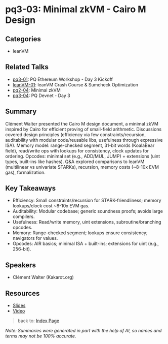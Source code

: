 # pq3-03: Minimal zkVM - Cairo M Design

## Categories
- leanVM

## Related Talks
- [pq3-01](pq3-01.md): PQ Ethereum Workshop - Day 3 Kickoff
- [leanVM-01](leanVM-01.md): leanVM Crash Course & Sumcheck Optimization
- [pq2-04](pq2-04.md): Minimal zkVM
- [pq3-04](pq3-04.md): PQ Devnet - Day 3

## Summary
Clément Walter presented the Cairo M design document, a minimal zkVM inspired by Cairo for efficient proving of small-field arithmetic. Discussions covered design principles (efficiency via few constraints/recursion, auditability with modular code/reusable libs, usefulness through expressive ISA). Memory model: range-checked segment, 31-bit words (KoalaBear field), read/write ops with lookups for consistency, clock updates for ordering. Opcodes: minimal set (e.g., ADD/MUL, JUMP) + extensions (uint types, built-ins like hashes). Q&A explored comparisons to leanVM (multilinear vs univariate STARKs), recursion, memory costs (~8-10x EVM gas), formalization.

## Key Takeaways
- Efficiency: Small constraints/recursion for STARK-friendliness; memory lookups/clock cost ~8-10x EVM gas.
- Auditability: Modular codebase; generic soundness proofs; avoids large compilers.
- Usefulness: Read/write memory, uint extensions, subroutine/branching opcodes.
- Memory: Range-checked segment; lookups ensure consistency; navigators for values.
- Opcodes: AIR basics; minimal ISA + built-ins; extensions for uint (e.g., 256-bit).

## Speakers
- Clément Walter (Kakarot.org)

## Resources
- [Slides](https://drive.google.com/file/d/1BFHl3g-0RQHImn0dhXHt6qHd5bmeF_-W/view?usp=drive_link)
- [Video](https://youtu.be/tjl2pOayGZo)

> back to: [Index Page](index.md)

*Note: Summaries were generated in part with the help of AI, so names and terms may not be 100% accurate.*